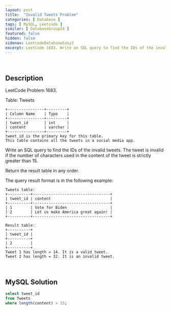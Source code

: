 ```yaml
---
layout: post
title:  "Invalid Tweets Problem"
categories: [ Database ]
tags: [ MySQL, Leetcode ]
similar: [ DatabaseGroup24 ]
featured: false
hidden: false
sidenav: LeetcodeDatabaseEasy3
excerpt: LeetCode 1683. Write an SQL query to find the IDs of the invalid tweets.
---
```


<br />

## Description

LeetCode Problem 1683. 

Table: Tweets

```
+----------------+---------+
| Column Name    | Type    |
+----------------+---------+
| tweet_id       | int     |
| content        | varchar |
+----------------+---------+
tweet_id is the primary key for this table.
This table contains all the tweets in a social media app.
``` 

Write an SQL query to find the IDs of the invalid tweets. The tweet is invalid if the number of characters used in the content of the tweet is strictly greater than 15.

Return the result table in any order.

The query result format is in the following example:

 
```
Tweets table:
+----------+----------------------------------+
| tweet_id | content                          |
+----------+----------------------------------+
| 1        | Vote for Biden                   |
| 2        | Let us make America great again! |
+----------+----------------------------------+

Result table:
+----------+
| tweet_id |
+----------+
| 2        |
+----------+
Tweet 1 has length = 14. It is a valid tweet.
Tweet 2 has length = 32. It is an invalid tweet.
```

<br />

## MySQL Solution


```sql
select tweet_id
from Tweets
where length(content) > 15;
```
